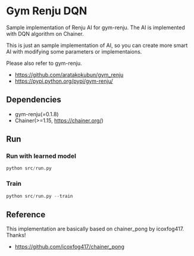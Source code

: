 # Gym Renju DQN

Sample implementation of Renju AI for gym-renju.
The AI is implemented with DQN algorithm on Chainer.

This is just an sample implementation of AI, so you can create more smart AI with modifying some parameters or implementaions.

Please also refer to gym-renju.

- <https://github.com/aratakokubun/gym_renju>
- <https://pypi.python.org/pypi/gym-renju/>

## Dependencies

- gym-renju(=0.1.8)
- Chainer(>=1.15, <https://chainer.org/>)

## Run

### Run with learned model

```python
python src/run.py
```

### Train

```python
python src/run.py --train
```

## Reference

This implementation are basically based on chainer_pong by icoxfog417.
Thanks!

- <https://github.com/icoxfog417/chainer_pong>